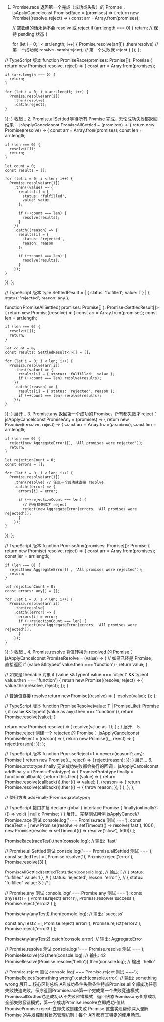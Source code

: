 
1. Promise.race
返回第一个完成（成功或失败）的 Promise：
jsApplyCancelconst PromiseRace = (promises) => {
  return new Promise((resolve, reject) => {
    const arr = Array.from(promises);
    
    // 空数组的话永远不会 resolve 或 reject
    if (arr.length === 0) {
      return; // 保持 pending 状态
    }
    
    for (let i = 0; i < arr.length; i++) {
      Promise.resolve(arr[i])
        .then(resolve)  // 第一个成功就 resolve
        .catch(reject); // 第一个失败就 reject
    }
  });
};

// TypeScript 版本
function PromiseRace<T>(promises: Promise<T>[]): Promise<T> {
  return new Promise((resolve, reject) => {
    const arr = Array.from(promises);
    
    if (arr.length === 0) {
      return;
    }
    
    for (let i = 0; i < arr.length; i++) {
      Promise.resolve(arr[i])
        .then(resolve)
        .catch(reject);
    }
  });
}
收起...
2. Promise.allSettled
等待所有 Promise 完成，无论成功失败都返回结果：
jsApplyCancelconst PromiseAllSettled = (promises) => {
  return new Promise((resolve) => {
    const arr = Array.from(promises);
    const len = arr.length;
    
    if (len === 0) {
      resolve([]);
      return;
    }
    
    let count = 0;
    const results = [];
    
    for (let i = 0; i < len; i++) {
      Promise.resolve(arr[i])
        .then((value) => {
          results[i] = { 
            status: 'fulfilled', 
            value: value 
          };
          
          if (++count === len) {
            resolve(results);
          }
        })
        .catch((reason) => {
          results[i] = { 
            status: 'rejected', 
            reason: reason 
          };
          
          if (++count === len) {
            resolve(results);
          }
        });
    }
  });
};

// TypeScript 版本
type SettledResult<T> = 
  | { status: 'fulfilled'; value: T }
  | { status: 'rejected'; reason: any };

function PromiseAllSettled<T>(
  promises: Promise<T>[]
): Promise<SettledResult<T>[]> {
  return new Promise((resolve) => {
    const arr = Array.from(promises);
    const len = arr.length;
    
    if (len === 0) {
      resolve([]);
      return;
    }
    
    let count = 0;
    const results: SettledResult<T>[] = [];
    
    for (let i = 0; i < len; i++) {
      Promise.resolve(arr[i])
        .then((value) => {
          results[i] = { status: 'fulfilled', value };
          if (++count === len) resolve(results);
        })
        .catch((reason) => {
          results[i] = { status: 'rejected', reason };
          if (++count === len) resolve(results);
        });
    }
  });
}
展开...
3. Promise.any
返回第一个成功的 Promise，所有都失败才 reject：
jsApplyCancelconst PromiseAny = (promises) => {
  return new Promise((resolve, reject) => {
    const arr = Array.from(promises);
    const len = arr.length;
    
    if (len === 0) {
      reject(new AggregateError([], 'All promises were rejected'));
      return;
    }
    
    let rejectionCount = 0;
    const errors = [];
    
    for (let i = 0; i < len; i++) {
      Promise.resolve(arr[i])
        .then(resolve) // 任意一个成功就直接 resolve
        .catch((error) => {
          errors[i] = error;
          
          if (++rejectionCount === len) {
            // 所有都失败才 reject
            reject(new AggregateError(errors, 'All promises were rejected'));
          }
        });
    }
  });
};

// TypeScript 版本
function PromiseAny<T>(promises: Promise<T>[]): Promise<T> {
  return new Promise((resolve, reject) => {
    const arr = Array.from(promises);
    const len = arr.length;
    
    if (len === 0) {
      reject(new AggregateError([], 'All promises were rejected'));
      return;
    }
    
    let rejectionCount = 0;
    const errors: any[] = [];
    
    for (let i = 0; i < len; i++) {
      Promise.resolve(arr[i])
        .then(resolve)
        .catch((error) => {
          errors[i] = error;
          if (++rejectionCount === len) {
            reject(new AggregateError(errors, 'All promises were rejected'));
          }
        });
    }
  });
}
收起...
4. Promise.resolve
将值转换为 resolved 的 Promise：
jsApplyCancelconst PromiseResolve = (value) => {
  // 如果已经是 Promise，直接返回
  if (value && typeof value.then === 'function') {
    return value;
  }
  
  // 如果是 thenable 对象
  if (value && typeof value === 'object' && typeof value.then === 'function') {
    return new Promise((resolve, reject) => {
      value.then(resolve, reject);
    });
  }
  
  // 普通值直接 resolve
  return new Promise((resolve) => {
    resolve(value);
  });
};

// TypeScript 版本
function PromiseResolve<T>(value: T | PromiseLike<T>): Promise<T> {
  if (value && typeof (value as any).then === 'function') {
    return Promise.resolve(value);
  }
  
  return new Promise((resolve) => {
    resolve(value as T);
  });
}
展开...
5. Promise.reject
创建一个 rejected 的 Promise：
jsApplyCancelconst PromiseReject = (reason) => {
  return new Promise((_, reject) => {
    reject(reason);
  });
};

// TypeScript 版本
function PromiseReject<T = never>(reason?: any): Promise<T> {
  return new Promise((_, reject) => {
    reject(reason);
  });
}
展开...
6. Promise.prototype.finally
无论成功失败都会执行的回调：
jsApplyCancelconst addFinally = (PromisePrototype) => {
  PromisePrototype.finally = function(callback) {
    return this.then(
      (value) => {
        return Promise.resolve(callback()).then(() => value);
      },
      (reason) => {
        return Promise.resolve(callback()).then(() => {
          throw reason;
        });
      }
    );
  };
};

// 使用方法
addFinally(Promise.prototype);

// TypeScript 接口扩展
declare global {
  interface Promise<T> {
    finally(onfinally?: (() => void) | null): Promise<T>;
  }
}
展开...
完整测试用例
jsApplyCancel// Promise.race 测试
console.log('=== Promise.race 测试 ===');
const raceTest = [
  new Promise(resolve => setTimeout(() => resolve('fast'), 100)),
  new Promise(resolve => setTimeout(() => resolve('slow'), 500))
];

PromiseRace(raceTest).then(console.log); // 输出: 'fast'

// Promise.allSettled 测试
console.log('=== Promise.allSettled 测试 ===');
const settledTest = [
  Promise.resolve(1),
  Promise.reject('error'),
  Promise.resolve(3)
];

PromiseAllSettled(settledTest).then(console.log);
// 输出: [
//   { status: 'fulfilled', value: 1 },
//   { status: 'rejected', reason: 'error' },
//   { status: 'fulfilled', value: 3 }
// ]

// Promise.any 测试
console.log('=== Promise.any 测试 ===');
const anyTest1 = [
  Promise.reject('error1'),
  Promise.resolve('success'),
  Promise.reject('error2')
];

PromiseAny(anyTest1).then(console.log); // 输出: 'success'

const anyTest2 = [
  Promise.reject('error1'),
  Promise.reject('error2'),
  Promise.reject('error3')
];

PromiseAny(anyTest2).catch(console.error); // 输出: AggregateError

// Promise.resolve 测试
console.log('=== Promise.resolve 测试 ===');
PromiseResolve(42).then(console.log); // 输出: 42
PromiseResolve(Promise.resolve('hello')).then(console.log); // 输出: 'hello'

// Promise.reject 测试
console.log('=== Promise.reject 测试 ===');
PromiseReject('something wrong').catch(console.error); // 输出: something wrong
展开...
核心区别总结
API成功条件失败条件特点Promise.all全部成功任意失败快速失败，保序返回Promise.race第一个完成第一个失败竞速模式Promise.allSettled总是成功从不失败容错模式，返回状态Promise.any任意成功全部失败容错模式，第一个成功Promise.resolve立即成功-值转 PromisePromise.reject-立即失败创建失败 Promise
这些实现帮你深入理解 Promise 的并发控制和状态管理机制！每个 API 都有其特定的使用场景。